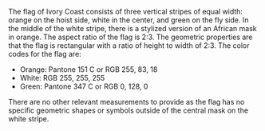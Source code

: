The flag of Ivory Coast consists of three vertical stripes of equal width: orange on the hoist side, white in the center, and green on the fly side. In the middle of the white stripe, there is a stylized version of an African mask in orange. The aspect ratio of the flag is 2:3. The geometric properties are that the flag is rectangular with a ratio of height to width of 2:3. The color codes for the flag are:

- Orange: Pantone 151 C or RGB 255, 83, 18
- White: RGB 255, 255, 255
- Green: Pantone 347 C or RGB 0, 128, 0

There are no other relevant measurements to provide as the flag has no specific geometric shapes or symbols outside of the central mask on the white stripe.